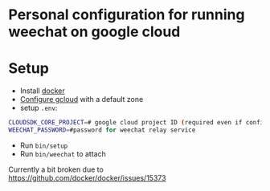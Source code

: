 # Personal configuration for running weechat on google cloud

# Setup
* Install [docker](http://docs.docker.com/)
* [Configure gcloud](https://cloud.google.com/container-engine/docs/before-you-begin) with a default zone
* setup `.env`:
```bash
CLOUDSDK_CORE_PROJECT=# google cloud project ID (required even if configured via gcloud)
WEECHAT_PASSWORD=#password for weechat relay service
```
* Run `bin/setup`
* Run `bin/weechat` to attach

Currently a bit broken due to https://github.com/docker/docker/issues/15373
